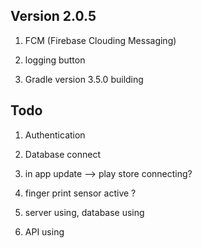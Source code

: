 ## Version 2.0.5
1. FCM (Firebase Clouding Messaging)

2. logging button

3. Gradle version 3.5.0 building

## Todo
1. Authentication

2. Database connect 

3. in app update --> play store connecting?

4. finger print sensor active ?

5. server using, database using

6. API using
